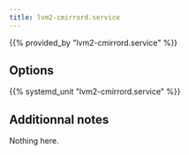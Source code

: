 ```yaml
---
title: lvm2-cmirrord.service
---
```


{{% provided_by "lvm2-cmirrord.service" %}}

## Options

{{% systemd_unit "lvm2-cmirrord.service" %}}

## Additionnal notes

Nothing here.